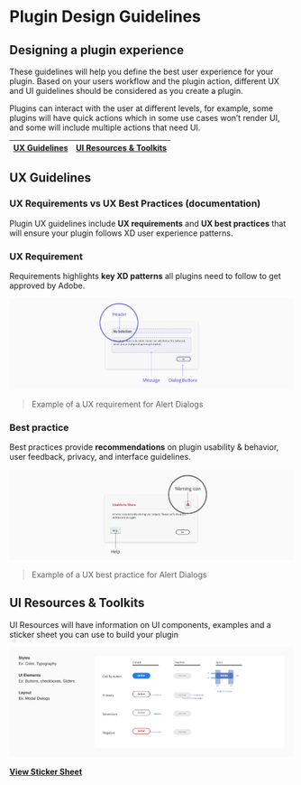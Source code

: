 # **Plugin Design Guidelines**


## Designing a plugin experience

These guidelines will help you define the best user experience for your plugin. Based on your users workflow and the plugin action, different UX and UI guidelines should be considered as you create a plugin.
 
Plugins can interact with the user at different levels, for example, some plugins will have quick actions which in some use cases won’t render UI, and some will include multiple actions that need UI. 

| [UX Guidelines](./ux_guidelines/index.md) | [UI Resources & Toolkits](./ux_guidelines/index.md) |
| ------------- | ------------- |


## UX Guidelines 
### **UX Requirements vs UX Best Practices (documentation)**
Plugin UX guidelines include **UX requirements** and **UX best practices** that will ensure your plugin follows XD user experience patterns. 

### UX Requirement
Requirements highlights **key XD patterns** all plugins need to follow to get approved by Adobe. 

![UX Requirement](ux_images/Requirement.png)

> Example of a UX requirement for Alert Dialogs


### Best practice

Best practices provide **recommendations** on plugin usability & behavior, user feedback, privacy, and interface guidelines. 

![UX Best Practice](ux_images/BestPractice.png)

> Example of a UX best practice for Alert Dialogs


## UI Resources & Toolkits

UI Resources will have information on UI components, examples and a sticker sheet you can use to build your plugin

![Ui Resources](ux_images/Style_examples.png)

**[View Sticker Sheet](./ui_resources/Sticker_sheet.md)**
